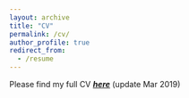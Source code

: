 ```yaml
---
layout: archive
title: "CV"
permalink: /cv/
author_profile: true
redirect_from:
  - /resume
---
```


Please find my full CV __*[here](/files/dcnhan_MyCV_Mar272019.pdf)*__ (update Mar 2019)
